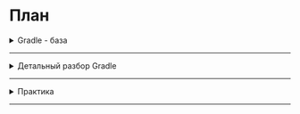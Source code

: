 # План

<details>
<summary>Gradle - база</summary>

+ [ ] Основы Gradle
+ [ ] Разбор структуры проекта
+ [ ] Работа с зависимостями
+ [ ] Многомодульность
+ [ ] Build логика

</details>

---

<details>
<summary>Детальный разбор Gradle</summary>

+ [ ] Gradle Wrapper
+ [ ] Gradle Daemon
+ [ ] ЖЦ Gradle проекта
+ [ ] Gradle Tasks
+ [ ] Gradle Plugins

</details>

---

<details>
<summary>Практика</summary>

     Напишем Gradle плагин, 
     который можно применить на реальном проекте

</details>

---
 
